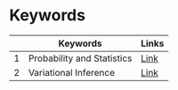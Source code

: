 # Keywords

| |Keywords|Links|
|-|-|-|
|1|Probability and Statistics|[Link](data/Monthly/Journals_Keywords/Probability_and_Statistics.html)|
|2|Variational Inference|[Link](data/Monthly/Journals_Keywords/Variational_Inference.html)|
